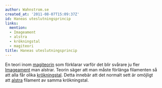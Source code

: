 ```yaml
---
author: Wahnstrom.se
created_at: '2011-08-07T15:09:37Z'
id: Haneas uteslutningsprincip
links:
  mention:
  - Imageament
  - alstra
  - krökningstal
  - magiteori
title: Haneas uteslutningsprincip
---
```


En teori inom [magiteorin] som förklarar varför det blir svårare ju fler [Imageament] man alstrar.
Teorin säger att man måste förlänga filamenten så att alla får olika [krökningstal]. Detta innebär
att det normalt sett är omöjligt att [alstra] filament av samma krökningstal.

  [magiteorin]: magiteori
  [Imageament]: Imageament
  [krökningstal]: krökningstal
  [alstra]: alstra